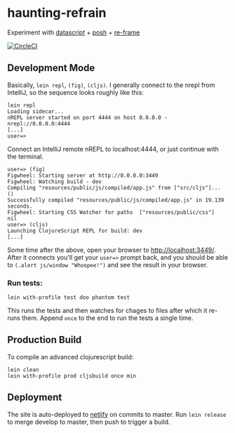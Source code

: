 # haunting-refrain

Experiment with [datascript](https://github.com/tonsky/datascript) + 
[posh](https://github.com/mpdairy/posh) + [re-frame](https://github.com/Day8/re-frame)

[![CircleCI](https://circleci.com/gh/timgilbert/haunting-refrain-posh/tree/develop.svg?style=svg)](https://circleci.com/gh/timgilbert/haunting-refrain-posh/tree/develop)

## Development Mode

Basically, `lein repl`, `(fig)`, `(cljs)`. I generally connect to the nrepl
from IntelliJ, so the sequence looks roughly like this:

```
lein repl
Loading sidecar...
nREPL server started on port 4444 on host 0.0.0.0 - nrepl://0.0.0.0:4444
[...]
user=> 
```

Connect an IntelliJ remote nREPL to localhost:4444, or just continue with the terminal.

```
user=> (fig)
Figwheel: Starting server at http://0.0.0.0:3449
Figwheel: Watching build - dev
Compiling "resources/public/js/compiled/app.js" from ["src/cljs"]...
()
Successfully compiled "resources/public/js/compiled/app.js" in 19.139 seconds.
Figwheel: Starting CSS Watcher for paths  ["resources/public/css"]
nil
user=> (cljs)
Launching ClojureScript REPL for build: dev
[...]
```

Some time after the above, open your browser to [http://localhost:3449/](http://localhost:3449/).
After it connects you'll get your `user=>` prompt back, and you should be able to
`(.alert js/window "Whoopee!")` and see the result in your browser.

### Run tests:

```
lein with-profile test doo phantom test
```

This runs the tests and then watches for chages to files after which it re-runs them.
Append `once` to the end to run the tests a single time.

## Production Build

To compile an advanced clojurescript build:

```
lein clean
lein with-profile prod cljsbuild once min
```

## Deployment

The site is auto-deployed to [netlify](https://www.netlify.com) on commits 
to master. Run `lein release` to merge develop to master, then push to trigger
a build.
